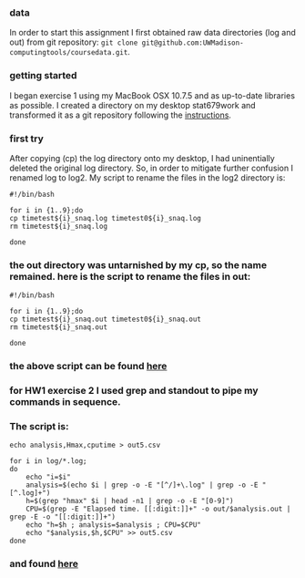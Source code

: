 ### data

In order to start this assignment I first obtained raw data directories (log and out) from git repository: 
`git clone git@github.com:UWMadison-computingtools/coursedata.git`.

### getting started

I began exercise 1 using my MacBook OSX 10.7.5 and as up-to-date libraries as possible. I created a directory on my desktop stat679work and transformed it as a git repository following the [instructions](https://github.com/UWMadison-computingtools/coursedata/blob/master/readme.md). 

### first try

After copying (cp) the log directory onto my desktop, I had uninentially deleted the original log directory. So, in order to mitigate further confusion I renamed log to log2. My script to rename the files in the log2 directory is:

```shell
#!/bin/bash

for i in {1..9};do
cp timetest${i}_snaq.log timetest0${i}_snaq.log
rm timetest${i}_snaq.log 

done
```

### the out directory was untarnished by my cp, so the name remained. here is the script to rename the files in out:

```shell
#!/bin/bash

for i in {1..9};do
cp timetest${i}_snaq.out timetest0${i}_snaq.out
rm timetest${i}_snaq.out

done
```

### the above script can be found [here](https://github.com/kingcohn1/stat679work/tree/master/hw1)

### for HW1 exercise 2 I used grep and standout to pipe my commands in sequence. 
### The script is:
```
echo analysis,Hmax,cputime > out5.csv

for i in log/*.log;
do
	echo "i=$i" 
	analysis=$(echo $i | grep -o -E "[^/]+\.log" | grep -o -E "[^.log]+")
	h=$(grep "hmax" $i | head -n1 | grep -o -E "[0-9]")
	CPU=$(grep -E "Elapsed time. [[:digit:]]+" -o out/$analysis.out | grep -E -o "[[:digit:]]+")	
	echo "h=$h ; analysis=$analysis ; CPU=$CPU"
    echo "$analysis,$h,$CPU" >> out5.csv	
done
```

### and found [here](https://github.com/kingcohn1/stat679work/tree/master/hw1)


